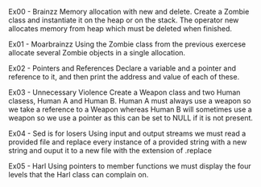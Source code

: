 Ex00 - Brainzz
Memory allocation with new and delete. Create a Zombie class and instantiate it on the heap or on the stack. The operator new allocates memory from heap which must be deleted when finished.

Ex01 - Moarbrainzz
Using the Zombie class from the previous exercese allocate several Zombie objects in a single allocation.

Ex02 - Pointers and References
Declare a variable and a pointer and reference to it, and then print the address and value of each of these.

Ex03 - Unnecessary Violence
Create a Weapon class and two Human clasess, Human A and Human B. Human A must always use a weapon so we take a reference to a Weapon whereas Human B will sometimes use a weapon so we use a pointer as this can be set to NULL if it is not present.

Ex04 - Sed is for losers
Using input and output streams we must read a provided file and replace every instance of a provided string with a new string and ouput it to a new file with the extension of .replace

Ex05 - Harl
Using pointers to member functions we must display the four levels that the Harl class can complain on.
